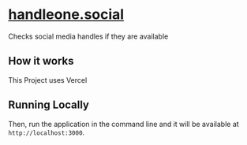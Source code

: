 # [handleone.social](https://handle-one.vercel.app/)

Checks social media handles if they are available

## How it works

This Project uses Vercel

## Running Locally

Then, run the application in the command line and it will be available at `http://localhost:3000`.
